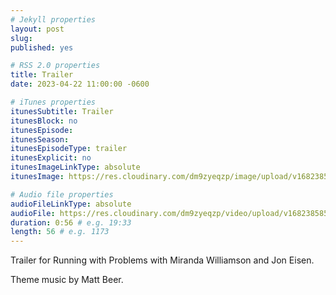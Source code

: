 ```yaml
---
# Jekyll properties
layout: post
slug:
published: yes

# RSS 2.0 properties
title: Trailer
date: 2023-04-22 11:00:00 -0600

# iTunes properties
itunesSubtitle: Trailer
itunesBlock: no
itunesEpisode:
itunesSeason:
itunesEpisodeType: trailer
itunesExplicit: no
itunesImageLinkType: absolute
itunesImage: https://res.cloudinary.com/dm9zyeqzp/image/upload/v1682385897/cover_rblshc.png

# Audio file properties
audioFileLinkType: absolute
audioFile: https://res.cloudinary.com/dm9zyeqzp/video/upload/v1682385854/rwp-audio/ep0_trailer_y2lstu.m4a
duration: 0:56 # e.g. 19:33
length: 56 # e.g. 1173
---
```


Trailer for Running with Problems with Miranda Williamson and Jon Eisen.

Theme music by Matt Beer.

